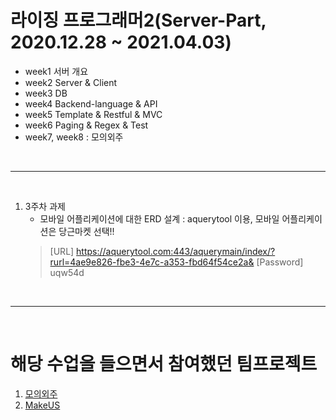 # 라이징 프로그래머2(Server-Part, 2020.12.28 ~ 2021.04.03)
* week1 서버 개요
* week2 Server & Client
* week3 DB
* week4 Backend-language & API
* week5 Template & Restful & MVC
* week6 Paging & Regex & Test
* week7, week8 : 모의외주

<br><hr><br>

1. 3주차 과제
    * 모바일 어플리케이션에 대한 ERD 설계 : aquerytool 이용, 모바일 어플리케이션은 당근마켓 선택!!
    > [URL] https://aquerytool.com:443/aquerymain/index/?rurl=4ae9e826-fbe3-4e7c-a353-fbd64f54ce2a&
    > [Password] uqw54d

<br><hr><br>

# 해당 수업을 들으면서 참여했던 팀프로젝트
1. [모의외주](https://shine94.tistory.com/256?category=929803)
2. [MakeUS](https://shine94.tistory.com/264?category=941564)
